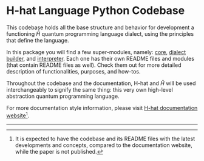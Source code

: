 # H-hat Language Python Codebase

This codebase holds all the base structure and behavior for development a functioning $\hat{H}$ quantum programming language dialect, using the principles that define the language.

In this package you will find a few super-modules, namely: [core](./core/README.md#h-hat-language-core-super-module), [dialect builder](./dialect_builder/README.md#h-hat-language-dialect-builder-super-module), and [interpreter](./interpreter/README.md#h-hat-language-interpreter-super-module). Each one has their own README files and modules (that contain README files as well). Check them out for more detailed description of functionalities, purposes, and how-tos.

Throughout the codebase and the documentation, H-hat and $\hat{H}$ will be used interchangeably to signify the same thing: this very own high-level abstraction quantum programming language.

For more documentation style information, please visit [H-hat documentation website](https://docs.hhat-lang.org)[^1].


---
[^1]: It is expected to have the codebase and its README files with the latest developments and concepts, compared to the documentation website, while the paper is not published.
